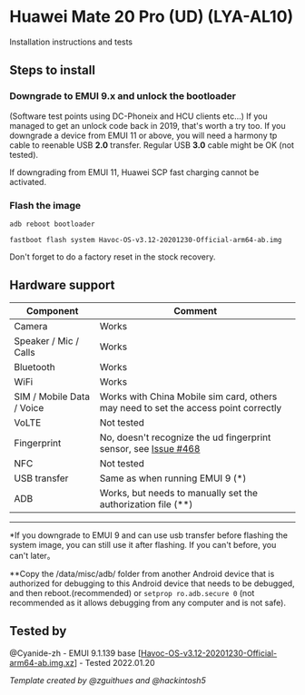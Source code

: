 # Huawei Mate 20 Pro (UD) (LYA-AL10)

Installation instructions and tests

## Steps to install
###  Downgrade to EMUI 9.x and unlock the bootloader
(Software test points using DC-Phoneix and HCU clients etc...)  If you managed to get an unlock code back in 2019, that's worth a try too.
If you downgrade a device from EMUI 11 or above, you will need a harmony tp cable to reenable USB **2.0** transfer. Regular USB **3.0** cable might be OK (not tested).

If downgrading from EMUI 11,  Huawei SCP fast charging cannot be activated.

### Flash the image
`adb reboot bootloader`

`fastboot flash system Havoc-OS-v3.12-20201230-Official-arm64-ab.img`

Don't forget to do a factory reset in the stock recovery.

## Hardware support

| Component                 |      Comment                                              |
|---------------------------|-----------------------------------------------------------|
| Camera                    |Works|
| Speaker / Mic / Calls     |Works|
| Bluetooth                 |Works|
| WiFi                      |Works|
| SIM / Mobile Data / Voice |Works with China Mobile sim card, others may need to set the access point correctly|
| VoLTE                     |Not tested|
| Fingerprint               |No, doesn't recognize the ud fingerprint sensor, see [Issue #468](https://github.com/phhusson/treble_experimentations/issues/468)|
| NFC                       |Not tested|
| USB transfer              |Same as when running EMUI 9 (*)|
| ADB                       |Works, but needs to manually set the authorization file (**)|

---
*If you downgrade to EMUI 9 and can use usb transfer before flashing the system image, you can still use it after flashing. If you can't before, you can't later。

**Copy the /data/misc/adb/ folder from another Android device that is authorized for debugging to this Android device that needs to be debugged, and then reboot.(recommended)  or  `setprop ro.adb.secure 0` (not recommended as it allows debugging from any computer and is not safe).

## Tested by
 @Cyanide-zh - EMUI 9.1.139 base [[Havoc-OS-v3.12-20201230-Official-arm64-ab.img.xz](https://sourceforge.net/projects/havoc-os/files/arm64-ab/Havoc-OS-v3.12-20201230-Official-arm64-ab.img.xz/download)] - Tested 2022.01.20 

_Template created by @zguithues and @hackintosh5_